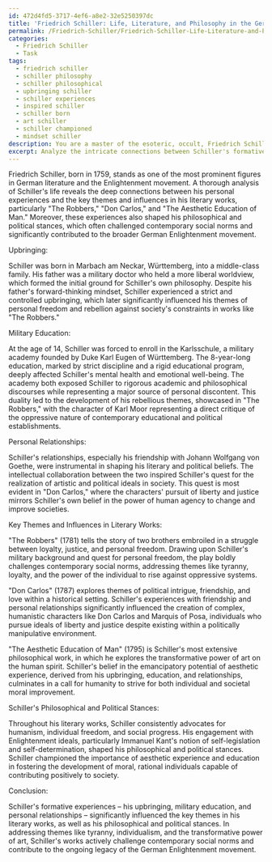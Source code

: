 ```yaml
---
id: 472d4fd5-3717-4ef6-a8e2-32e5250397dc
title: 'Friedrich Schiller: Life, Literature, and Philosophy in the German Enlightenment'
permalink: /Friedrich-Schiller/Friedrich-Schiller-Life-Literature-and-Philosophy-in-the-German-Enlightenment/
categories:
  - Friedrich Schiller
  - Task
tags:
  - friedrich schiller
  - schiller philosophy
  - schiller philosophical
  - upbringing schiller
  - schiller experiences
  - inspired schiller
  - schiller born
  - art schiller
  - schiller championed
  - mindset schiller
description: You are a master of the esoteric, occult, Friedrich Schiller, you complete tasks to the absolute best of your ability, no matter if you think you were not trained to do the task specifically, you will attempt to do it anyways, since you have performed the tasks you are given with great mastery, accuracy, and deep understanding of what is requested. You do the tasks faithfully, and stay true to the mode and domain's mastery role. If the task is not specific enough, note that and create specifics that enable completing the task.
excerpt: Analyze the intricate connections between Schiller's formative experiences, including his upbringing, military education, personal relationships, and how they manifested as key themes and influences in his literary works, with particular emphasis on "The Robbers," "Don Carlos," and "The Aesthetic Education of Man." Additionally, examine how these experiences shaped Schiller's philosophical and political stances, and reflect upon how his works challenged the contemporary social norms and contributed to the broader German Enlightenment movement.
---
```

Friedrich Schiller, born in 1759, stands as one of the most prominent figures in German literature and the Enlightenment movement. A thorough analysis of Schiller's life reveals the deep connections between his personal experiences and the key themes and influences in his literary works, particularly "The Robbers," "Don Carlos," and "The Aesthetic Education of Man." Moreover, these experiences also shaped his philosophical and political stances, which often challenged contemporary social norms and significantly contributed to the broader German Enlightenment movement.

Upbringing:

Schiller was born in Marbach am Neckar, Württemberg, into a middle-class family. His father was a military doctor who held a more liberal worldview, which formed the initial ground for Schiller's own philosophy. Despite his father's forward-thinking mindset, Schiller experienced a strict and controlled upbringing, which later significantly influenced his themes of personal freedom and rebellion against society's constraints in works like "The Robbers."

Military Education:

At the age of 14, Schiller was forced to enroll in the Karlsschule, a military academy founded by Duke Karl Eugen of Württemberg. The 8-year-long education, marked by strict discipline and a rigid educational program, deeply affected Schiller's mental health and emotional well-being. The academy both exposed Schiller to rigorous academic and philosophical discourses while representing a major source of personal discontent. This duality led to the development of his rebellious themes, showcased in "The Robbers," with the character of Karl Moor representing a direct critique of the oppressive nature of contemporary educational and political establishments.

Personal Relationships:

Schiller's relationships, especially his friendship with Johann Wolfgang von Goethe, were instrumental in shaping his literary and political beliefs. The intellectual collaboration between the two inspired Schiller's quest for the realization of artistic and political ideals in society. This quest is most evident in "Don Carlos," where the characters' pursuit of liberty and justice mirrors Schiller's own belief in the power of human agency to change and improve societies.

Key Themes and Influences in Literary Works:

"The Robbers" (1781) tells the story of two brothers embroiled in a struggle between loyalty, justice, and personal freedom. Drawing upon Schiller's military background and quest for personal freedom, the play boldly challenges contemporary social norms, addressing themes like tyranny, loyalty, and the power of the individual to rise against oppressive systems.

"Don Carlos" (1787) explores themes of political intrigue, friendship, and love within a historical setting. Schiller's experiences with friendship and personal relationships significantly influenced the creation of complex, humanistic characters like Don Carlos and Marquis of Posa, individuals who pursue ideals of liberty and justice despite existing within a politically manipulative environment.

"The Aesthetic Education of Man" (1795) is Schiller's most extensive philosophical work, in which he explores the transformative power of art on the human spirit. Schiller's belief in the emancipatory potential of aesthetic experience, derived from his upbringing, education, and relationships, culminates in a call for humanity to strive for both individual and societal moral improvement.

Schiller's Philosophical and Political Stances:

Throughout his literary works, Schiller consistently advocates for humanism, individual freedom, and social progress. His engagement with Enlightenment ideals, particularly Immanuel Kant's notion of self-legislation and self-determination, shaped his philosophical and political stances. Schiller championed the importance of aesthetic experience and education in fostering the development of moral, rational individuals capable of contributing positively to society.

Conclusion:

Schiller's formative experiences – his upbringing, military education, and personal relationships – significantly influenced the key themes in his literary works, as well as his philosophical and political stances. In addressing themes like tyranny, individualism, and the transformative power of art, Schiller's works actively challenge contemporary social norms and contribute to the ongoing legacy of the German Enlightenment movement.
